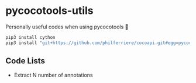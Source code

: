 # pycocotools-utils

Personally useful codes when using pycocotools 🎈

``` bash
pip3 install cython
pip3 install "git+https://github.com/philferriere/cocoapi.git#egg=pycocotools&subdirectory=PythonAPI"
```

## Code Lists

- Extract N number of annotations

